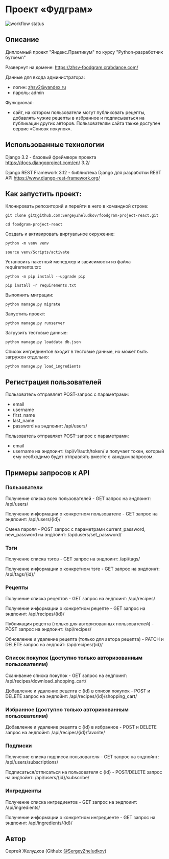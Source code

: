 # Проект «Фудграм»

![workflow status](https://github.com/SergeyZheludkov/foodgram-project-react/actions/workflows/main.yml/badge.svg)

## Описание

Дипломный проект "Яндекс.Практикум" по курсу "Python-разработчик буткемп"

Развернут на домене: https://zhsv-foodgram.crabdance.com/

Данные для входа администратора: 
 - логин: zhsv2@yandex.ru
 - пароль: admin

Функционал:
 - сайт, на котором пользователи могут публиковать рецепты, добавлять чужие рецепты в избранное и подписываться на публикации других авторов. Пользователям сайта также доступен сервис «Список покупок».

## Использованные технологии

Django 3.2 - базовый фреймворк проекта
https://docs.djangoproject.com/en/  3.2/ 

Django REST Framework 3.12 - библиотека Django для разработки REST API
https://www.django-rest-framework.org/ 

## Как запустить проект:

Клонировать репозиторий и перейти в него в командной строке:

```
git clone git@github.com:SergeyZheludkov/foodgram-project-react.git 
```

```
cd foodgram-project-react
```

Cоздать и активировать виртуальное окружение:

```
python -m venv venv
```

```
source venv/Scripts/activate
```

Установить пакетный менеджер и зависимости из файла requirements.txt:

```
python -m pip install --upgrade pip
```

```
pip install -r requirements.txt
```

Выполнить миграции:

```
python manage.py migrate
```

Запустить проект:

```
python manage.py runserver
```

Загрузить тестовые данные:

```
python manage.py loaddata db.json
```
Список ингредиентов входит в тестовые данные, но может быть загружен отдельно:

```
python manage.py load_ingredients
```

## Регистрация пользователей

Пользователь отправляет POST-запрос с параметрами:
- email
- username
- first_name
- last_name
- password
на эндпоинт: /api/users/

Пользователь отправляет POST-запрос с параметрами:
- email
- username
на эндпоинт: /api/v1/auth/token/ 
и получает токен, который ему необходимо будет отправлять вместе с каждым запросом.

## Примеры запросов к API

### Пользователи

Получение списка всех пользователей - GET запрос на эндпоинт: /api/users/

Получение информации о конкретном пользователе - GET запрос на эндпоинт:  /api/users/{id}/

Смена пароля - POST запрос с параметрами current_password, new_password на эндпойнт: /api/users/set_password/

### Тэги

Получение списка тэгов - GET запрос на эндпоинт: /api/tags/

Получение информации о конкретном тэге - GET запрос на эндпоинт:  /api/tags/{id}/

### Рецепты

Получение списка рецептов - GET запрос на эндпоинт: /api/recipes/

Получение информации о конкретном рецепте - GET запрос на эндпоинт:  /api/recipes/{id}/

Публикация рецепта (только для авторизованных пользователей) - POST запрос на эндпоинт: /api/recipes/

Обновление и удаление рецепта (только для автора рецепта) - PATCH и DELETE запрос на эндпойт: /api/recipes/{id}/

### Список покупок (доступно только авторизованным пользователям)

Скачивание списка покупок - GET запрос на эндпоинт: /api/recipes/download_shopping_cart/

Добавление и удаление рецепта с {id} в список покупок - POST и DELETE запрос на эндпойнт: /api/recipes/{id}/shopping_cart/

### Избранное (доступно только авторизованным пользователям)

Добавление и удаление рецепта с {id} в избранное - POST и DELETE запрос на эндпойнт: /api/recipes/{id}/favorite/

### Подписки

Получение списка подписок пользователя - GET запрос на эндпойнт: /api/users/subscriptions/

Подписаться/отписаться на пользователя с {id} - POST/DELETE запрос на эндпойнт: /api/users/{id}/subscribe/

### Ингредиенты

Получение списка ингредиентов - GET запрос на эндпоинт: /api/ingredients/

Получение информации о конкретном ингредиенте - GET запрос на эндпоинт:  /api/ingredients/{id}/

## Автор

Сергей Желудков
(Github: [@SergeyZheludkov](https://github.com/SergeyZheludkov/))
